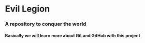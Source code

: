 # Evil Legion
### A repository to conquer the world

#### Basically we will learn more about Git and GitHub with this project
